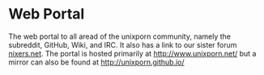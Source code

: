 Web Portal
==========

The web portal to all aread of the unixporn community, namely the subreddit, GitHub, Wiki, and IRC. It also has a link to our sister forum [nixers.net](http://nixers.net). The portal is hosted primarily at http://www.unixporn.net/ but a mirror can also be found at http://unixporn.github.io/
